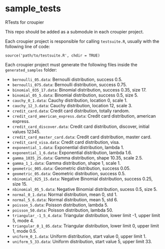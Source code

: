 sample_tests
============

RTests for croupier

This repo should be added as a submodule in each croupier project.

Each croupier project is responsible for calling `testsuite.R`, usually
with the following line of code:

    source('path/to/testsuite.R', chdir = TRUE)

Each croupier project must generate the following files inside the
`generated_samples` folder:

* `bernoulli_05.data`: Bernoulli distribution, success 0.5.
* `bernoulli_075.data`: Bernoulli distribution, success 0.75.
* `binomial_035_17.data`: Binomial distribution, success 0.35, size 17.
* `binomial_05_5.data`:  Binomial distribution, success 0.5, size 5.
* `cauchy_0_1.data`: Cauchy distribution, location 0, scale 1.
* `cauchy_12_3.data`: Cauchy distribution, location 12, scale 3.
* `credit_card.data`: Credit card distribution, totally random.
* `credit_card_american_express.data`: Credit card distribution, american express.
* `credit_card_discover.data`: Credit card distribution, discover, initial values 12345.
* `credit_card_master_card.data`: Credit card distribution, master card.
* `credit_card_visa.data`: Credit card distribution, visa.
* `exponential_1.data`: Exponential distribution, lambda 1.
* `exponential_1_6.data`: Exponential distribution, lambda 1.6.
* `gamma_1035_25.data`: Gamma distribution, shape 10.35, scale 2.5.
* `gamma_1_1.data`: Gamma distribution, shape 1, scale 1.
* `geometric_005.data`: Geometric distribution, success 0.05.
* `geometric_05.data`: Geometric distribution, success 0.5.
* `nbinomial_025_15.data`: Negative Binomial distribution, success 0.25, size 15.
* `nbinomial_05_5.data`: Negative Binomial distribution, sucess 0.5, size 5.
* `normal_0_1.data`: Normal distribution, mean 0, std 1.
* `normal_5_6.data`: Normal distribution, mean 5, std 6.
* `poisson_5.data`: Poisson distribution, lambda 5.
* `poisson_50.data`: Poisson distribution, lambda 50.
* `triangular_-1_5_4.data`: Triangular distribution, lower limit -1, upper limit 5, mode 4.
* `triangular_0_1_05.data`: Triangular distribution, lower limit 0, upper limit 1, mode 0.5.
* `uniform_0_1.data`: Uniform distribution, start value 0, upper limit 1.
* `uniform_5_33.data`: Uniform distribution, start value 5, upper limit 33.
